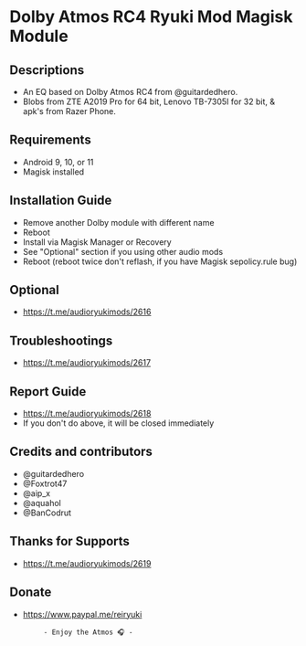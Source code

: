 # Dolby Atmos RC4 Ryuki Mod Magisk Module

## Descriptions
- An EQ based on Dolby Atmos RC4 from @guitardedhero.
- Blobs from ZTE A2019 Pro for 64 bit, Lenovo TB-7305I for 32 bit, & apk's from Razer Phone.

## Requirements
- Android 9, 10, or 11
- Magisk installed

## Installation Guide
- Remove another Dolby module with different name
- Reboot
- Install via Magisk Manager or Recovery
- See "Optional" section if you using other audio mods
- Reboot (reboot twice don't reflash, if you have Magisk sepolicy.rule bug)

## Optional
- https://t.me/audioryukimods/2616

## Troubleshootings
- https://t.me/audioryukimods/2617

## Report Guide
- https://t.me/audioryukimods/2618
- If you don't do above, it will be closed immediately

## Credits and contributors
- @guitardedhero
- @Foxtrot47
- @aip_x
- @aquahol
- @BanCodrut

## Thanks for Supports
- https://t.me/audioryukimods/2619

## Donate
- https://www.paypal.me/reiryuki


           - Enjoy the Atmos 🎧 -
